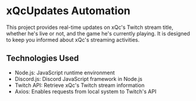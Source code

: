 # xQcUpdates Automation

This project provides real-time updates on xQc's Twitch stream title, whether he's live or not, and the game he's currently playing. It is designed to keep you informed about xQc's streaming activities.

## Technologies Used

- Node.js: JavaScript runtime environment
- Discord.js: Discord JavaScript framework in Node.js
- Twitch API: Retrieve xQc's Twitch stream information
- Axios: Enables requests from local system to Twitch's API